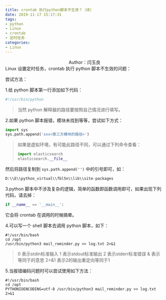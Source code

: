 ```yaml
---
title: crontab 执行python脚本不生效？（续）
date: 2019-11-17 15:17:31
tags:
- python
- Linux
- crontab
- 定时任务
categories:
- Linux
---
```


 <center>Author：闫玉良</center> 
Linux 设置定时任务，crontab 执行 python 脚本不生效的问题：

尝试方法：

1.给 python 脚本第一行添加如下代码：

```python
#!/usr/bin/python
```
> 当然 python 解释器的路径要按照自己情况进行填写。

2.如果 python 脚本报错，模块未找到等等，尝试如下方式：
```python
import sys
sys.path.append('xxx<第三方模块的路径>')
```
> 如果是虚拟环境，有可能此路径不同，可以通过下列命令查看：
>```python
>import elasticsearch
>elasticsearch.__file__
>```

然后将路径复制到 `sys.path.append('')` 中的引号即可，如：

```python
D:\\E\\python_virtual\\fbl5n\\lib\\site-packages
```
3.python 脚本中不涉及复杂的逻辑，简单的函数即函数调用即可，如果出现下列代码，请去掉：
```python
if __name__ == '__main__':
```
它会将 crontab 在调用的时候搞晕。

4.可以写一个 shell 脚本去调用 python 脚本，如下：

```shell
#!/usr/bin/bash
cd /opt
/usr/bin/python3 mail_reminder.py >> log.txt 2>&1
```
> 0 表示stdin标准输入
1 表示stdout标准输出
2 表示stderr标准错误
& 表示等同于的意思
2>&1 表示2的输出重定向等同于1

5.当报错编码问题时可以尝试使用如下方法：
```shell
#!/usr/bin/bash 
cd /opt 
PYTHONIOENCODING=utf-8 /usr/bin/python3 mail_reminder.py >> log.txt 2>&1
```

